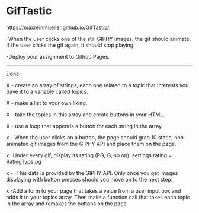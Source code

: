 # GifTastic

https://maxreinmueller.github.io/GifTastic/.


-When the user clicks one of the still GIPHY images, the gif should animate. If the user clicks the gif again, it should stop playing.

-Deploy your assignment to Github Pages.


*****************
Done:

X - create an array of strings, each one related to a topic that interests you. Save it to a variable called topics.

X - make a list to your own liking.

X - take the topics in this array and create buttons in your HTML.

X - use a loop that appends a button for each string in the array.

x - When the user clicks on a button, the page should grab 10 static, non-animated gif images from the GIPHY API and place them on the page.

x -Under every gif, display its rating (PG, G, so on).
    settings.rating = RatingType.pg

x - -This data is provided by the GIPHY API.
Only once you get images displaying with button presses should you move on to the next step.

x -Add a form to your page that takes a value from a user input box and adds it to your topics array. Then make a function call that takes each topic in the array and remakes the buttons on the page.